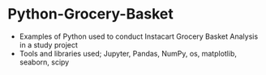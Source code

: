 # Python-Grocery-Basket
- Examples of Python used to conduct Instacart Grocery Basket Analysis in a study project
- Tools and libraries used; Jupyter, Pandas, NumPy, os, matplotlib, seaborn, scipy
